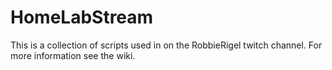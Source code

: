 # HomeLabStream

This is a collection of scripts used in on the RobbieRigel twitch channel. For more information see the wiki. 
